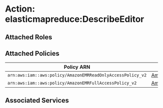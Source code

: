 # Action: elasticmapreduce:DescribeEditor

## Attached Roles

## Attached Policies

| Policy ARN | Policy Name |
|------------|-------------|
| `arn:aws:iam::aws:policy/AmazonEMRReadOnlyAccessPolicy_v2` | [AmazonEMRReadOnlyAccessPolicy_v2](../policies.md#amazonemrreadonlyaccesspolicy_v2) |
| `arn:aws:iam::aws:policy/AmazonEMRFullAccessPolicy_v2` | [AmazonEMRFullAccessPolicy_v2](../policies.md#amazonemrfullaccesspolicy_v2) |

## Associated Services

